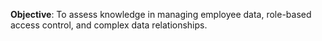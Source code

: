 **Objective**: To assess knowledge in managing employee data, role-based access control, and complex data relationships.


